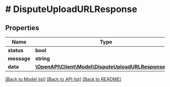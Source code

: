 # # DisputeUploadURLResponse

## Properties

Name | Type | Description | Notes
------------ | ------------- | ------------- | -------------
**status** | **bool** |  |
**message** | **string** |  |
**data** | [**\OpenAPI\Client\Model\DisputeUploadURLResponseData**](DisputeUploadURLResponseData.md) |  |

[[Back to Model list]](../../README.md#models) [[Back to API list]](../../README.md#endpoints) [[Back to README]](../../README.md)

